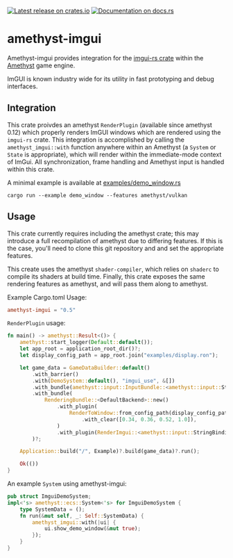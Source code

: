 [![Latest release on crates.io](https://meritbadge.herokuapp.com/amethyst-imgui)](https://crates.io/crates/amethyst-imgui)
[![Documentation on docs.rs](https://docs.rs/amethyst-imgui/badge.svg)](https://docs.rs/amethyst-imgui)

# amethyst-imgui

Amethyst-imgui provides integration for the [imgui-rs crate](https://github.com/Gekkio/imgui-rs) within the [Amethyst](https://amethyst.rs) game engine.

ImGUI is known industry wide for its utility in fast prototyping and debug interfaces. 

## Integration

This crate proivdes an amethyst `RenderPlugin` (available since amethyst 0.12) which properly renders ImGUI windows which are rendered using the `imgui-rs` crate. This integration is accomplished by calling the `amethyst_imgui::with` function anywhere within an Amethyst (a `System` or `State` is appropriate), which will render within the immediate-mode context of ImGui. All synchronization, frame handling and Amethyst input is handled within this crate.

A minimal example is available at [examples/demo_window.rs](examples/demo_window.rs)

```
cargo run --example demo_window --features amethyst/vulkan
```

## Usage 

This crate currently requires including the amethyst crate; this may introduce a full recompilation of amethyst due to differing features. If this is the case, you'll need to clone this git repository and and set the appropriate features.

This create uses the amethyst `shader-compiler`, which relies on `shaderc` to compile its shaders at build  time. Finally, this crate exposes the same rendering features as amethyst, and will pass them along to amethyst.

Example Cargo.toml Usage:
```toml
amethyst-imgui = "0.5"
```


`RenderPlugin` usage:
```rust
fn main() -> amethyst::Result<()> {
    amethyst::start_logger(Default::default());
    let app_root = application_root_dir()?;
    let display_config_path = app_root.join("examples/display.ron");

    let game_data = GameDataBuilder::default()
        .with_barrier()
        .with(DemoSystem::default(), "imgui_use", &[])
        .with_bundle(amethyst::input::InputBundle::<amethyst::input::StringBindings>::default())?
        .with_bundle(
            RenderingBundle::<DefaultBackend>::new()
                .with_plugin(
                    RenderToWindow::from_config_path(display_config_path)
                        .with_clear([0.34, 0.36, 0.52, 1.0]),
                )
                .with_plugin(RenderImgui::<amethyst::input::StringBindings>::default()),
        )?;

    Application::build("/", Example)?.build(game_data)?.run();

    Ok(())
}

```

An example `System` using amethyst-imgui:
```rust
pub struct ImguiDemoSystem;
impl<'s> amethyst::ecs::System<'s> for ImguiDemoSystem {
    type SystemData = ();
    fn run(&mut self, _: Self::SystemData) {
        amethyst_imgui::with(|ui| {
            ui.show_demo_window(&mut true);
        });
    }
}
```
